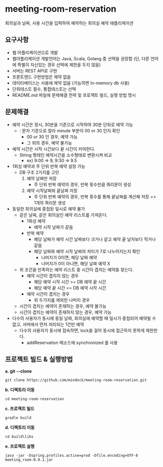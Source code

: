 # meeting-room-reservation
회의실과 날짜, 사용 시간을 입력하여 예약하는 회의실 예약 애플리케이션


## 요구사항
* 웹 어플리케이션으로 개발 
* 웹어플리케이션 개발언어는 Java, Scala, Golang 중 선택을 권장함 (단, 다른 언어에 특별히 자신있는 경우 선택에 제한을 두지 않음)
* 서버는 REST API로 구현
* 프론트엔드 구현방법은 제약 없음
* 데이타베이스는 사용에 제약 없음 (가능하면 In-memory db 사용)
* 단위테스트 필수, 통합테스트는 선택
* README.md 파일에 문제해결 전략 및 프로젝트 빌드, 실행 방법 명시

## 문제해결
* 예약 시간은 정시, 30분을 기준으로 시작하여 30분 단위로 예약 가능
    * : 문자 기준으로 잘라 minute 부분이 00 or 30 인지 확인
        * 00 or 30 인 경우, 예약 가능
        * 그 외의 경우, 예약 불가능
* 예약 시간은 시작 시간보다 끝 시간이 커야한다.
    * String 형태인 예약시간을 소수형태로 변환시켜 비교
       * ex) 9:00 => 9, 9:30 => 9.5
* 1회성 예약과 주 단위 반복 예약 설정 가능
    * DB 구조 2가지를 고민
        1. 예약 날짜만 저장
            * 주 단위 반복 예약의 경우, 반복 횟수만큼 쿼리문이 생성
        2. 예약 시작날짜와 끝날짜 저장
            * 주 단위 반복 예약의 경우, 반복 횟수를 통해 끝날짜를 계산해 저장 => 1개의 쿼리문 생성
* 동일한 회의실에 중첩된 일시로 예약 불가
    * 같은 날짜, 같은 회의실인 예약 리스트를 가져온다.
        * 1회성 예약
            - 예약 시작 날짜가 같음
        * 반복 예약
            - 해당 날짜가 예약 시간 날짜보다 크거나 같고 예약 끝 날자보다 작거나 같음
            - 해당 날짜와 예약 시작 날짜의 차이가 7로 나누어지는지 확인
                * 나머지가 0이면, 해당 날짜 예약
                * 나머지가 0이 아니면, 해당 날짜 예약 X
    * 위 조건을 만족하는 예약 리스트 중 시간이 겹치는 예약을 찾는다.
        * 예약 시간이 겹치지 않는 경우
            * 해당 예약 시작 시간 >= DB 예약 끝 시간
            * 해당 예약 끝 시간 <= DB 예약 시작 시간
        * 예약 시간이 겹치는 경우
            * 위 두가지를 제외한 나머지 경우
    * 시간이 겹치는 예약이 존재하는 경우, 예약 불가능
    * 시간이 겹치는 예약이 존재하지 않는 경우, 예약 가능
* 다수의 사용자가 동시에 동일 날짜, 회의실에 예약할 때 일시가 중첩되어 예약될 수 없고, 서버에서 먼저 처리되는 1건만 예약
    * 다수의 사용자가 동시에 접속하면, lock을 걸어 동시에 접근하지 못하게 제한한다.
        * addReservation 메소드에 synchronized 를 사용
    
## 프로젝트 빌드 & 실행방법

**a.  git --clone**
```
git clone https://github.com/mindock/meeting-room-reservation.git
```
**b. 디렉토리 이동**
```
cd meeting-room-reservation
```
**c. 프로젝트 빌드** 
```
gradle build
```
**d. 디렉토리 이동**
```
cd build\libs
```
**e. 프로젝트 실행**
```
java -jar -Dspring.profiles.active=prod -Dfile.encoding=UTF-8 meeting_room-0.0.1.jar
```